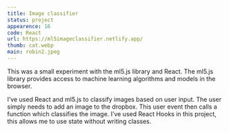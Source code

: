 ```yaml
---
title: Image classifier
status: project
appearence: 16
code: React
url: https://ml5imageclassifier.netlify.app/
thumb: cat.webp
main: robin2.jpeg
---
```


This was a small experiment with the ml5.js library and React. The ml5.js library provides access to machine learning algorithms and models in the browser.

I’ve used React and ml5.js to classify images based on user input. The user simply needs to add an image to the dropbox. This user event then calls a function which classifies the image. I’ve used React Hooks in this project, this allows me to use state without writing classes.
